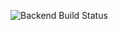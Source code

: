 ![Backend Build Status](https://github.com/Marclosk/adoptable-platform-repo/actions/workflows/backend-ci.yml/badge.svg)
